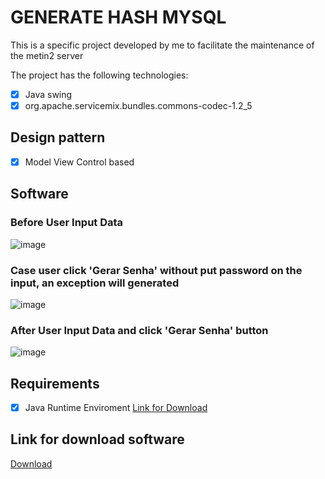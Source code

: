 # GENERATE HASH MYSQL


This is a specific project developed by me to facilitate the maintenance of the metin2 server

The project has the following technologies:

- [x] Java swing
- [x] org.apache.servicemix.bundles.commons-codec-1.2_5

## Design pattern
- [x] Model View Control based

## Software
### Before User Input Data
![image](https://github.com/AlissonWenceslau/hash-password-mysql/assets/74499967/9971d2c6-0809-411d-8672-2ffafe9e5cf9)
### Case user click 'Gerar Senha' without put password on the input, an exception will generated
![image](https://github.com/AlissonWenceslau/hash-password-mysql/assets/74499967/d45e2c72-38ad-4676-be3f-077b795f0c1d)

### After User Input Data and click 'Gerar Senha' button
![image](https://github.com/AlissonWenceslau/hash-password-mysql/assets/74499967/9d531a4f-30fd-4120-b9f0-dbbca9cf3074)

## Requirements
- [x] Java Runtime Enviroment [Link for Download](https://www.java.com/pt-BR/)

## Link for download software
[Download](https://github.com/AlissonWenceslau/hash-password-mysql/files/13627384/GeneratingHashMysql.zip)
